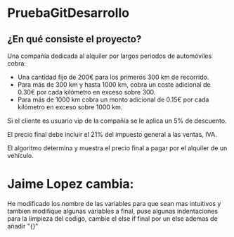 # PruebaGitDesarrollo
## ¿En qué consiste el proyecto?

Una compañía dedicada al alquiler por largos periodos de automóviles cobra:
- Una cantidad fijo de 200€ para los primeros 300 km de recorrido.
- Para más de 300 km y hasta 1000 km, cobra un coste adicional de 0.30€ por cada kilómetro en exceso sobre 300.
- Para más de 1000 km cobra un monto adicional de 0.15€ por cada kilómetro en exceso sobre 1000 km.
  
Si el cliente es usuario vip de la compañía se le aplica un 5% de descuento.

El precio final debe incluir el 21% del impuesto general a las ventas, IVA. 

El algoritmo determina y muestra el precio final a pagar por el alquiler de un vehículo.
# Jaime Lopez cambia: 
He modificado los nombre de las variables para que sean mas intuitivos y tambien modifique algunas variables a final, puse algunas indentaciones para la limpieza del codigo, cambie el else if final por un else ademas de añadir "{}"
